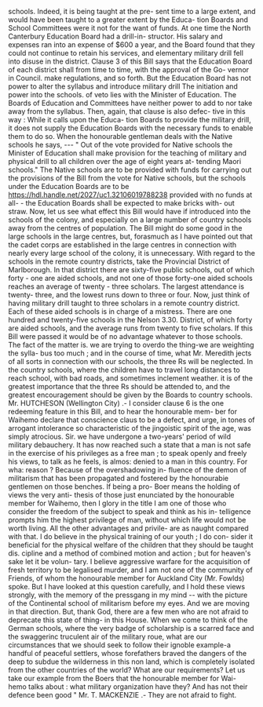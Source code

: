 schools. Indeed, it is being taught at the pre- sent time to a large extent, and would have been taught to a greater extent by the Educa- tion Boards and School Committees were it not for the want of funds. At one time the North Canterbury Education Board had a drill-in- structor. His salary and expenses ran into an expense of $600 a year, and the Board found that they could not continue to retain his services, and elementary military drill fell into disuse in the district. Clause 3 of this Bill says that the Education Board of each district shall from time to time, with the approval of the Go- vernor in Council. make regulations, and so forth. But the Education Board has not power to alter the syllabus and introduce military drill The initiation and power into the schools. of veto lies with the Minister of Education. The Boards of Education and Committees have neither power to add to nor take away from the syllabus. Then, again, that clause is also defec- tive in this way : While it calls upon the Educa- tion Boards to provide the military drill, it does not supply the Education Boards with the necessary funds to enable them to do so. When the honourable gentleman deals with the Native schools he says, --- " Out of the vote provided for Native schools the Minister of Education shall make provision for the teaching of military and physical drill to all children over the age of eight years at- tending Maori schools." The Native schools are to be provided with funds for carrying out the provisions of the Bill from the vote for Native schools, but the schools under the Education Boards are to be https://hdl.handle.net/2027/uc1.32106019788238 provided with no funds at all- - the Education Boards shall be expected to make bricks with- out straw. Now, let us see what effect this Bill would have if introduced into the schools of the colony, and especially on a large number of country schools away from the centres of population. The Bill might do some good in the large schools in the large centres, but, forasmuch as I have pointed out that the cadet corps are established in the large centres in connection with nearly every large school of the colony, it is unnecessary. With regard to the schools in the remote country districts, take the Provincial District of Marlborough. In that district there are sixty-five public schools, out of which forty - one are aided schools, and not one of those forty-one aided schools reaches an average of twenty - three scholars. The largest attendance is twenty- three, and the lowest runs down to three or four. Now, just think of having military drill taught to three scholars in a remote country district. Each of these aided schools is in charge of a mistress. There are one hundred and twenty-five schools in the Nelson 3.30. District, of which forty are aided schools, and the average runs from twenty to five scholars. If this Bill were passed it would be of no advantage whatever to those schools. The fact of the matter is. we are trying to overdo the thing-we are weighting the sylla- bus too much ; and in the course of time, what Mr. Meredith jects of all sorts in connection with our schools, the three Rs will be neglected. In the country schools, where the children have to travel long distances to reach school, with bad roads, and sometimes inclement weather. it is of the greatest importance that the three Rs should be attended to, and the greatest encouragement should be given by the Boards to country schools. Mr. HUTCHESON (Wellington City) .- I consider clause 6 is the one redeeming feature in this Bill, and to hear the honourable mem- ber for Waihemo declare that conscience claus to be a defect, and urge, in tones of arrogant intolerance so characteristic of the jingoistic spirit of the age, was simply atrocious. Sir. we have undergone a two-years' period of wild military debauchery. It has now reached such a state that a man is not safe in the exercise of his privileges as a free man ; to speak openly and freely his views, to talk as he feels, is almos: denied to a man in this country. For wha: reason ? Because of the overshadowing in- fluence of the demon of militarism that has been propagated and fostered by the honourabie gentlemen on those benches. If being a pro- Boer means the holding of views the very anti- thesis of those just enunciated by the honourable member for Waihemo, then I glory in the title I am one of those who consider the freedom of the subject to speak and think as his in- telligence prompts him the highest privilege of man, without which life would not be worth living. All the other advantages and privile- are as naught compared with that. I do believe in the physical training of our youth ; I do con- sider it beneficial for the physical welfare of the children that they should be taught dis. cipline and a method of combined motion and action ; but for heaven's sake let it be volun- tary. I believe aggressive warfare for the acquisition of fresh territory to be legalised murder, and I am not one of the community of Friends, of whom the honourable member for Auckland City (Mr. Fowlds) spoke. But I have looked at this question carefully, and I hold these views strongly, with the memory of the pressgang in my mind -- with the picture of the Continental school of militarism before my eyes. And we are moving in that direction. But, thank God, there are a few men who are not afraid to deprecate this state of thing- in this House. When we come to think of the German schools, where the very badge of scholarship is a scarred face and the swaggerinc truculent air of the military roue, what are our circumstances that we should seek to follow their ignoble example-a handful of peaceful settlers, whose forefathers braved the dangers of the deep to subdue the wilderness in this non land, which is completely isolated from the other countries of the world? What are our requirements? Let us take our example from the Boers that the honourable member for Wai- hemo talks about : what military organization have they? And has not their defence been good " Mr. T. MACKENZIE .- They are not afraid to fight. 